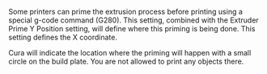 Some printers can prime the extrusion process before printing using a special g-code command (G280). This setting, combined with the Extruder Prime Y Position setting, will define where this priming is being done. This setting defines the X coordinate.

Cura will indicate the location where the priming will happen with a small circle on the build plate. You are not allowed to print any objects there.
